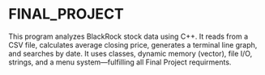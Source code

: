 # FINAL_PROJECT
This program analyzes BlackRock stock data using C++. It reads from a CSV file, calculates average closing price, generates a terminal line graph, and searches by date. It uses classes, dynamic memory (vector), file I/O, strings, and a menu system—fulfilling all Final Project requirments.
